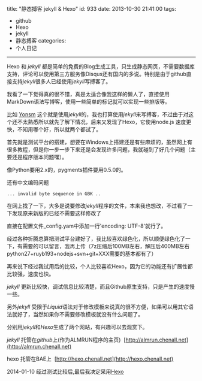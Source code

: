 title: "静态搏客 jekyll & Hexo"
id: 933
date: 2013-10-30 21:41:00
tags: 
- github
- Hexo
- jekyll
- 静态搏客
categories: 
- 个人日记
---

Hexo 和 *jekyll* 都是简单的免费的Blog生成工具，只生成静态网页，不需要数据库支持，评论可以使用第三方服务像Disqus还有国内的多说。特别是由于github直接支持*jekyll*很多人已经使用*jekyll*写搏客了。

我看了一下觉得真的很不错，真是太适合像我这样的懒人了，直接使用MarkDown语法写博客，使用一些简单的标记就可以实现一些排版等。

比如 [Yonsm](http://www.yonsm.net) 这个就是使用*jekyll*的，我也打算使用*jekyll*来写搏客，不过由于对这个还不太熟悉所以就先了解下情况，后来又发现了Hexo，它使用node.js 速度更快，不知用哪个好，所以就两个都试了。

首先就是测试平台的搭建，想要在Windows上搭建还是有些麻烦的，虽然网上有很多教程，但是你一步一步下来还是会发现许多问题，我就碰到了好几个问题（主要还是程序版本问题嘿）。

像Python要用2.x的，pygments插件要用0.5.0的。

还有中文编码问题 

`... invalid byte sequence in GBK ..`

在网上找了一下，大多是说要修改*jekyll*程序的文件，本来我也想改，不过看了一下发现原来新版的已经不需要这样修改了

直接在配置文件_config.yam中添加一行'encoding: UTF-8'就行了。

经过各种折腾总算把测试平台建好了，我比较喜欢绿色化，所以顺便绿色化了一下，有需要的可以留言，我再上传（7z压缩后100MB左右，解压后400MB左右python27+ruyb193+nodejs+svn+git+XXX需要的基本都有了）

再来说下经过我试用后的比较，个人比较喜欢Hexo，因为它的功能还有扩展性都比较强，速度也快。

*jekyll* 更新比较快，调试信息比较清楚，而且Github原生支持，只是产生的速度慢一些。

另外*jekyll* 受限于*Liquid*语法对于修改模板来说真的很不方便，如果可以用其它语法就好了，当然如果你不需要修改模板就没有什么问题了。

分别用*jekyll*和*Hexo*生成了两个网站，有兴趣可以去观赏下。

*jekyll* 托管在*github*上(作为ALMRUN程序的主页)  [http://almrun.chenall.net](http://almrun.chenall.net)

hexo 托管在BAE上  [http://hexo.chenall.net](http://hexo.chenall.net)

2014-01-10 经过测试比较后,最后我决定采用[Hexo](https://github.com/tommy351/hexo)